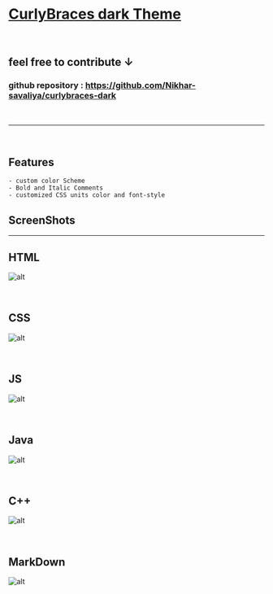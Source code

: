 # [CurlyBraces dark Theme](https://github.com/Nikhar-savaliya/curlybraces-dark) 
<br>

## feel free to contribute **↓**
### **github repository :**  https://github.com/Nikhar-savaliya/curlybraces-dark
<br>
<hr>
<br>

## **Features**
    - custom color Scheme
    - Bold and Italic Comments
    - customized CSS units color and font-style

## ScreenShots
<hr>

## HTML
![alt](img/code-html.png)

<br>

## CSS
![alt](img/code-css.png)

<br>

## JS
![alt](img/code-JavaScript.png)

<br>

## Java
![alt](img/code-Java.png)

<br>

## C++
![alt](img/code-c++.png)

<br>

## MarkDown
![alt](img/code-markdown.png)

<br>



